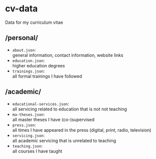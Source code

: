 # cv-data
Data for my curriculum vitae

## /personal/

- `about.json`:  
    general information, contact information, website links
- `education.json`:  
    higher education degrees
- `trainings.json`:  
    all formal trainings I have followed

## /academic/

- `educational-services.json`:  
    all servicing related to education that is not not teaching
- `ma-theses.json`:  
    all master theses I have (co-)supervised
- `press.json`:  
    all times I have appeared in the press (digital, print, radio, television)
- `servicing.json`:  
    all academic servicing that is unrelated to teaching
- `teaching.json`:  
    all courses I have taught